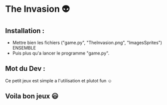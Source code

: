 # The Invasion 👽
## Installation :
- Mettre bien les fichiers ("game.py", "TheInvasion.png", "ImagesSprites") ENSEMBLE
- Puis plus qu'a lancer le programme "game.py".
## Mot du Dev :
Ce petit jeux est simple a l'utilisation et plutot fun ☺️
## Voila bon jeux 😃
